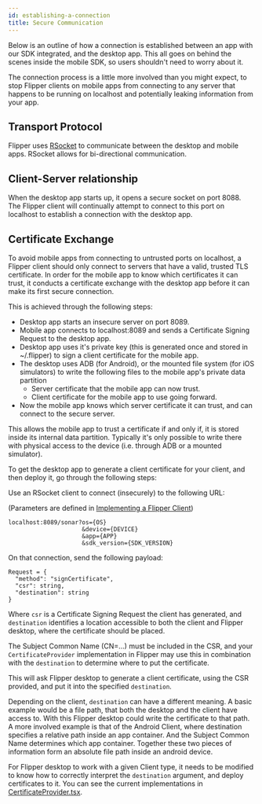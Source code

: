 ```yaml
---
id: establishing-a-connection
title: Secure Communication
---
```


Below is an outline of how a connection is established between an app with our SDK integrated, and the desktop app. This all goes on behind the scenes inside the mobile SDK, so users shouldn't need to worry about it.

The connection process is a little more involved than you might expect, to stop Flipper clients on mobile apps from connecting to any server that happens to be running on localhost and potentially leaking information from your app.

## Transport Protocol

Flipper uses [RSocket](http://rsocket.io/) to communicate between the desktop and mobile apps. RSocket allows for bi-directional communication.

## Client-Server relationship

When the desktop app starts up, it opens a secure socket on port 8088.
The Flipper client will continually attempt to connect to this port on localhost to establish a connection with the desktop app.

## Certificate Exchange

To avoid mobile apps from connecting to untrusted ports on localhost, a Flipper client should only connect to servers that have a valid, trusted TLS certificate.
In order for the mobile app to know which certificates it can trust, it conducts a certificate exchange with the desktop app before it can make its first secure connection.

This is achieved through the following steps:
* Desktop app starts an insecure server on port 8089.
* Mobile app connects to localhost:8089 and sends a Certificate Signing Request to the desktop app.
* Desktop app uses it's private key (this is generated once and stored in ~/.flipper) to sign a client certificate for the mobile app.
* The desktop uses ADB (for Android), or the mounted file system (for iOS simulators) to write the following files to the mobile app's private data partition
  * Server certificate that the mobile app can now trust.
  * Client certificate for the mobile app to use going forward.
* Now the mobile app knows which server certificate it can trust, and can connect to the secure server.

This allows the mobile app to trust a certificate if and only if, it is stored inside its internal data partition. Typically it's only possible to write there with physical access to the device (i.e. through ADB or a mounted simulator).

To get the desktop app to generate a client certificate for your client, and then deploy it, go through the following steps:

Use an RSocket client to connect (insecurely) to the following URL:

(Parameters are defined in [Implementing a Flipper Client](new-clients))
```
localhost:8089/sonar?os={OS}
                     &device={DEVICE}
                     &app={APP}
                     &sdk_version={SDK_VERSION}
```

On that connection, send the following payload:
```
Request = {
  "method": "signCertificate",
  "csr": string,
  "destination": string
}
```
Where `csr` is a Certificate Signing Request the client has generated, and `destination` identifies a location accessible to both the client and Flipper desktop, where the certificate should be placed.

The Subject Common Name (CN=...) must be included in the CSR, and your `CertificateProvider` implementation in Flipper may use this in combination with the `destination` to determine where to put the certificate.

This will ask Flipper desktop to generate a client certificate, using the CSR provided, and put it into the specified `destination`.

Depending on the client, `destination` can have a different meaning. A basic example would be a file path, that both the desktop and the client have access to. With this Flipper desktop could write the certificate to that path. A more involved example is that of the Android Client, where destination specifies a relative path inside an app container. And the Subject Common Name determines which app container. Together these two pieces of information form an absolute file path inside an android device.

For Flipper desktop to work with a given Client type, it needs to be modified to know how to correctly interpret the `destination` argument, and deploy certificates to it. You can see the current implementations in [CertificateProvider.tsx](https://github.com/facebook/flipper/blob/master/desktop/src/utils/CertificateProvider.tsx).
